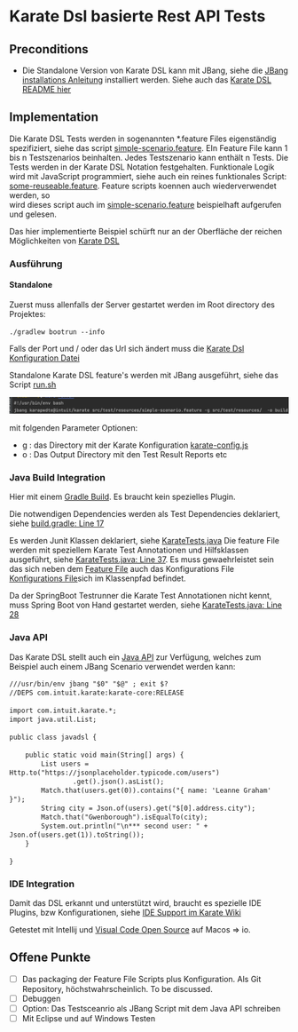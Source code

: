 # Karate Dsl basierte Rest API Tests

## Preconditions

- Die Standalone Version von Karate DSL kann mit JBang, siehe die
  [JBang installations Anleitung](https://github.com/jbangdev/jbang#installation)
  installiert werden. Siehe auch das
  [Karate DSL README hier](../jbang/README.md)

## Implementation

Die Karate DSL Tests werden in sogenannten *.feature Files eigenständig
spezifiziert, siehe das script
[simple-scenario.feature](src/test/resources/simple-scenario.feature).
EIn Feature File kann 1 bis n Testszenarios beinhalten. Jedes
Testszenario kann enthält n Tests. Die Tests werden in der Karate DSL
Notation festgehalten. Funktionale Logik wird mit JavaScript
programmiert, siehe auch ein reines funktionales Script:
[some-reuseable.feature](src/test/resources/some-reuseable.feature). Feature scripts koennen auch wiederverwendet werden, so   
wird dieses script auch im
[simple-scenario.feature](src/test/resources/simple-scenario.feature)
beispielhaft aufgerufen und gelesen.

Das hier implementierte Beispiel schürft nur an der Oberfläche der
reichen Möglichkeiten von [Karate DSL](https://github.com/intuit/karate)

### Ausführung

#### Standalone

Zuerst muss allenfalls der Server gestartet werden im Root directory des
Projektes:

`./gradlew bootrun --info`

Falls der Port und / oder das Url sich ändert muss die
[Karate Dsl Konfiguration Datei](src/test/resources/karate-config.js)

Standalone Karate DSL feature's werden mit JBang ausgeführt, siehe das
Script [run.sh](run.sh)

![run.png](../karate/screenshots/run.png)

mit folgenden Parameter Optionen:

- g : das Directory mit der Karate Konfiguration
  [karate-config.js](src/test/resources/karate-config.js)
- o : Das Output
  Directory mit den Test Result Reports etc

### Java Build Integration

Hier mit einem [Gradle Build](build.gradle). Es braucht kein spezielles
Plugin.

Die notwendigen Dependencies werden als Test Dependencies deklariert,
siehe [build.gradle: Line 17](build.gradle#L17)

Es werden Junit Klassen deklariert, siehe
[KarateTests.java](src/test/java/KarateTests.java) Die feature File
werden mit speziellem Karate Test Annotationen und Hilfsklassen
ausgeführt, siehe
[KarateTests.java: Line 37](src/test/java/KarateTests.java#L37). Es muss
gewaehrleistet sein das sich neben dem
[Feature File](src/test/resources/simple-scenario.feature) auch das
Konfigurations File
[Konfigurations File](src/test/resources/karate-config.js)sich im
Klassenpfad befindet.

Da der SpringBoot Testrunner die Karate Test Annotationen nicht kennt,
muss Spring Boot von Hand gestartet werden, siehe
[KarateTests.java: Line 28](src/test/java/KarateTests.java#L28)

### Java API

Das Karate DSL stellt auch ein
[Java API](https://github.com/intuit/karate#java-api) zur Verfügung,
welches zum Beispiel auch einem JBang Scenario verwendet werden kann:

```
///usr/bin/env jbang "$0" "$@" ; exit $? 
//DEPS com.intuit.karate:karate-core:RELEASE

import com.intuit.karate.*;
import java.util.List;

public class javadsl {

    public static void main(String[] args) {
        List users = Http.to("https://jsonplaceholder.typicode.com/users")
                .get().json().asList();
        Match.that(users.get(0)).contains("{ name: 'Leanne Graham' }");
        String city = Json.of(users).get("$[0].address.city");
        Match.that("Gwenborough").isEqualTo(city);
        System.out.println("\n*** second user: " + Json.of(users.get(1)).toString());
    }

}
```
### IDE Integration

Damit das DSL erkannt und unterstützt wird, braucht es spezielle IDE
Plugins, bzw Konfigurationen, siehe [IDE Support
im Karate Wiki](https://github.com/intuit/karate/wiki/IDE-Support)

Getestet mit Intellij und
[Visual Code Open Source](https://github.com/microsoft/vscode) auf Macos
=> io.

## Offene Punkte

- [ ] Das packaging der Feature File Scripts plus Konfiguration. Als Git
      Repository, höchstwahrscheinlich. To be discussed.
- [ ] Debuggen
- [ ] Option: Das Testsceanrio als JBang Script mit dem Java API schreiben
- [ ] Mit Eclipse und auf Windows Testen
